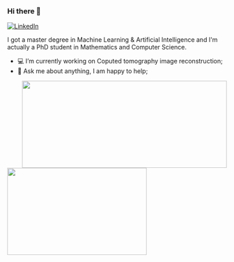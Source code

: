 ### Hi there 👋

[![LinkedIn](https://img.shields.io/badge/-LinkedIn-0077B5?style=for-the-badge&logo=LinkedIn&logoColor=white)](https://www.linkedin.com/in/ishak-ayad/)

I got a master degree in Machine Learning & Artificial Intelligence and I'm actually a PhD student in Mathematics and Computer Science.

- 💻 I’m currently working on Coputed tomography image reconstruction; 
- 💬 Ask me about anything, I am happy to help;


<p float="left">
<img align="right" src ="https://github-readme-stats.vercel.app/api?username=Ishak96&show_icons=true&theme=transparent&count_private=true" width="470" height="200">
<img align="left" src ="https://github-readme-stats.vercel.app/api/top-langs/?username=ishak96&hide=tex,vhdl,css,html,shell,makefile,robotFramework,OpenEdge%20ABL,hack&layout=compact&langs_count=6&theme=onedark" width="320" height="200">
</p>

